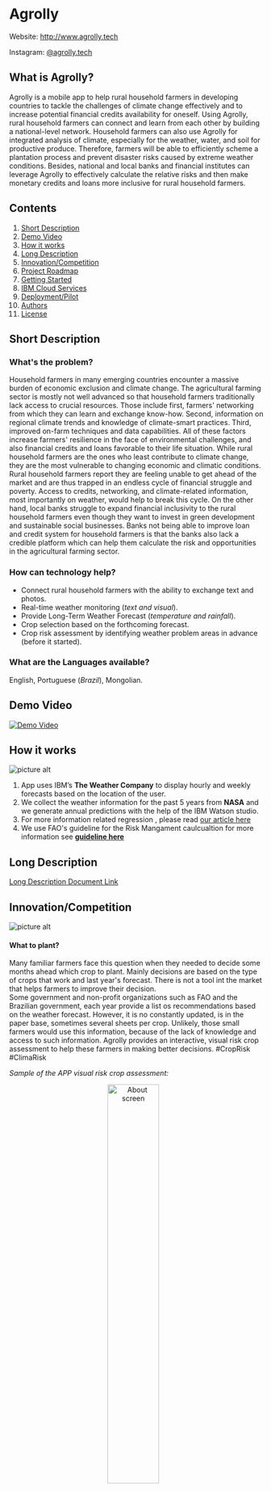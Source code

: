 # Agrolly 
Website: http://www.agrolly.tech

Instagram: [@agrolly.tech](https://www.instagram.com/agrolly.tech/)

## What is Agrolly? ##
Agrolly is a mobile app to help rural household farmers in developing countries to tackle the challenges of climate change effectively and to increase potential financial credits availability for oneself. Using Agrolly, rural household farmers can connect and learn from each other by building a national-level network. Household farmers can also use Agrolly for integrated analysis of climate, especially for the weather, water, and soil for productive produce. Therefore, farmers will be able to efficiently scheme a plantation process and prevent disaster risks caused by extreme weather conditions. Besides, national and local banks and financial institutes can leverage Agrolly to effectively calculate the relative risks and then make monetary credits and loans more inclusive for rural household farmers.   

## Contents 

01. [Short Description](#Short-Description)
02. [Demo Video](#Demo-Video)
03. [How it works](#How-it-works)
04. [Long Description](#Long-Description)
05. [Innovation/Competition](#Innovation)
06. [Project Roadmap](#Project-Roadmap)
07. [Getting Started](#Getting-Started)
08. [IBM Cloud Services](#IBM-Cloud-Services)
09. [Deployment/Pilot](#Pilot)
10. [Authors](#Authors)
11. [License](#License)

## Short Description <a name="Short-Description"></a>

### What's the problem?
Household farmers in many emerging countries encounter a massive burden of economic exclusion and climate change. The agricultural farming sector is mostly not well advanced so that household farmers traditionally lack access to crucial resources. Those include first, farmers' networking from which they can learn and exchange know-how. Second, information on regional climate trends and knowledge of climate-smart practices. Third, improved on-farm techniques and data capabilities. All of these factors increase farmers' resilience in the face of environmental challenges, and also financial credits and loans favorable to their life situation. While rural household farmers are the ones who least contribute to climate change, they are the most vulnerable to changing economic and climatic conditions. Rural household farmers report they are feeling unable to get ahead of the market and are thus trapped in an endless cycle of financial struggle and poverty. Access to credits, networking, and climate-related information, most importantly on weather, would help to break this cycle. On the other hand, local banks struggle to expand financial inclusivity to the rural household farmers even though they want to invest in green development and sustainable social businesses. Banks not being able to improve loan and credit system for household farmers is that the banks also lack a credible platform which can help them calculate the risk and opportunities in the agricultural farming sector.

### How can technology help?
* Connect rural household farmers with the ability to exchange text and photos.
* Real-time weather monitoring (*text and visual*).
* Provide Long-Term Weather Forecast (*temperature and rainfall*). 
* Crop selection based on the forthcoming forecast. 
* Crop risk assessment by identifying weather problem areas in advance (before it started).

### What are the Languages available?
English, Portuguese (*Brazil*), Mongolian.

## Demo Video <a name="Demo-Video"></a>
[![Demo Video](https://github.com/ajinkyadatalkar1/Agrolly/blob/master/Youtube_video.jpgn.jpg)](https://www.youtube.com/watch?v=VT4RKHwQ1hQ&t=65s "DEMO VIDEO")

## How it works <a name="How-it-works"></a>
![picture alt](https://github.com/ajinkyadatalkar1/Agrolly/blob/master/Arquitecture.png?raw=true/20x10"Architecture")
1. App uses IBM’s **The Weather Company** to display hourly and weekly forecasts based on the location of the user.
2. We collect the weather information for the past 5 years from **NASA** and we generate annual predictions with the help of the IBM Watson studio.
3. For more information related regression , please read [our article here](https://github.com/ajinkyadatalkar1/Agrolly/blob/master/Draft%20Forecast%20Article%20-%20Partial%20Study..pdf)
4. We use FAO's guideline for the Risk Mangament caulcualtion for more information see [**guideline here**](http://www.fao.org/3/s2022e/s2022e00.htm#Contents)

## Long Description <a name="Long-Description"></a>
[Long Description Document Link](https://github.com/ajinkyadatalkar1/Agrolly/blob/master/Long%20Description%20Pitch%20Agrolly.docx)

## Innovation/Competition <a name="Innovation"></a>
![picture alt](https://github.com/ajinkyadatalkar1/Agrolly/blob/master/competitor%20chart.png?raw=true)
#### What to plant? 
Many familiar farmers face this question when they needed to decide some months ahead which crop to plant. Mainly decisions are based on the type of crops that work and last year's forecast. There is not a tool int the market that helps farmers to improve their decision.  
Some government and non-profit organizations such as FAO and the Brazilian government, each year provide a list os recommendations based on the weather forecast. However, it is no constantly updated, is in the paper base, sometimes several sheets per crop. Unlikely, those small farmers would use this information, because of the lack of knowledge and access to such information. Agrolly provides an interactive, visual risk crop assessment to help these farmers in making better decisions. #CropRisk #ClimaRisk

*Sample of the APP visual risk crop assessment:*
<div align="center">
        <img width="45%" src="Sample APP- Risk assesment Forecast.png" alt="About screen" title="About screen"</img>
        <img height="0" width="8px">

</div>

## Project Roadmap <a name="Project-Roadmap"></a>
![picture alt](https://github.com/ajinkyadatalkar1/Agrolly/blob/master/Agrolly_Road_Map.PNG?raw=true)
* For the 1st Phase, we focused on given farmers tools and knowledge to fight against changes in the weather.
  We are testing with some of the Mongolian farmers to identify user interface opportunities.
* The 2nd phase is planned to focus on the interactions between farmers so they can increase their relationship. This will enable them to know what others are planting and explore their options. We are also planning to integrate some tools so the farmers can leverage their know-how, such as the expert advice feature will allow farmers to get in touch with specialists and trends in the agriculture sector.
We plan in this phase to deploy  APP testing in Brasil - Parana. We already have done some contacts with local authorities. 
* Our 3rd goal is to connect small farmers with banks and customers, by implementing QR code for food traceability and farming credit score algorithms. We also plan to expand the risk mgm for deceases and market risks.

## Getting Started <a name="Getting-Started"></a>

#### Prerequisite
* Register for an [IBM Cloud account](https://www.ibm.com/account/reg/us-en/signup?formid=urx-42793&eventid=cfc-2020).
* Request a [Weather Company API key](https://callforcode.weather.com/)
* Dowload Forecast from [NASA webiste](https://power.larc.nasa.gov/data-access-viewer/) or use github library:
``` nasapower ```
* Read and select any forecast regression from the article provided.

#### Run it
* Download the Github code
* Install node.js
* Install Ionic and Cordova
* This app makes use of 18 plugins all of which are needed to be installed in order to compile the app or run on localhost
     1. Photo Viewer Plugin <br /> (https://ionicframework.com/docs/native/photo-viewer)
     2. Android Permission Management Plugin <br /> (https://ionicframework.com/docs/native/android-permissions)
     3. AndroidX Plugin <br /> (https://ionicframework.com/docs/native/firebase-x)
     4. AndroidX Adapter Plugin <br /> (Should automatically install when you install firebase plugin)
     5. Camera Plugin <br /> (https://ionicframework.com/docs/native/camera)
     6. Device Plugin <br /> (https://ionicframework.com/docs/native/device)
     7. Firebase Cloud Messaging Plugin <br /> (https://ionicframework.com/docs/native/fcm)
     8. File Plugin <br /> (https://ionicframework.com/docs/native/file)
     9. File Manager Plugin <br /> (https://ionicframework.com/docs/native/file-transfer)
    10. Full Screen Plugin <br /> (https://ionicframework.com/docs/native/android-full-screen) <br />
            * Available only on Android for devices with notch/ not supported on iOS
    11. Keyboard Plugin <br /> (https://ionicframework.com/docs/native/keyboard)
    12. Webview Plugin <br /> (https://ionicframework.com/docs/native/ionic-webview)
    13. Screen Orientation Plugin <br /> (https://ionicframework.com/docs/native/screen-orientation)
    14. Splash Screen Plugin <br /> (https://ionicframework.com/docs/native/splash-screen)
    15. Statusbar Plugin <br /> (https://ionicframework.com/docs/native/status-bar)
    16. Vibration Plugin <br /> (https://ionicframework.com/docs/native/vibration)
    17. Sql Lite Storage Plugin <br /> (https://ionicframework.com/docs/angular/storage)
    18. Google Services Plugin <br /> (Will be automatically installed when installing Firebase)

* Once the plugins are installed the platforms are needed to be added:
    01. In order to add the Android Platform run the following command:<br />
        <code>ionic cordova platform add android</code>
    02. In order to add the iOS Platform run the following command:<br />
        <code>ionic cordova platform add ios</code>

* Running the app:
    01. To run the app on a local node server:<br />
        <code>ionic serve</code>
    02. To run the app on an Android device:<br />
        <code>ionic cordova run android --device</code>
    03. To run the app on Android emulator:<br />
        <code>ionic cordova run android</code>

* Building packages:
    01. To build an Android package:<br />
        <code>ionic cordova build android</code>

## IBM Cloud Services <a name="IBM-Cloud-Services"></a>
* [IBM Cloud Object Storage](https://www.ibm.com/cloud/object-storage)
* [IBM Watson Studio](https://www.ibm.com/cloud/watson-studio)
* [IBM Watson Assistant](https://www.ibm.com/cloud/watson-assistant/) (Currently Implementing/ future scope)
* [The Weather Company API](https://callforcode.weather.com/)

## Deployment/Pilot <a name="Pilot"></a>
In order to create the APP, we did previous research with the farmers to identify their main concerns and needs. The mains focus areas that we found were the lack of access to rainfall and bank loans.
We then started testing the APP features with a selected 15 farmers in the Mongolian householder farmers to identify any gaps in the user interface and improvements need in the APP.
* Start Date: 01/June/2020
* Region: Mongolia (Dornord Province)
* Currently real users :[15 users]( https://github.com/ajinkyadatalkar1/Agrolly/blob/master/Pilot%20Mongolia%20Users.png)
* Currently Situation: OnGoing. Collecting data.

## Authors <a name="Authors"></a>
* Ajinkya Datalkar - Product & Sotware Developer, System Design [*See Linkedin*](https://www.linkedin.com/in/ajinkya-datalkar/)
* Manoela Morais - Data Intelligence (R program) & Project Management [*See Linkedin*](https://www.linkedin.com/in/manoelamorais/)
* Helen Tsai - Web Developer [*See Linkedin*](https://www.linkedin.com/in/helen-tsai-teyi/)
* Chimka Munkhbayar - Mongolian Deployment [*See Linkedin*](https://www.linkedin.com/in/chimka-munkhbayar-0ab421b5/)

## License <a name="License"></a>
This project is licensed under the Apache 2 License - see the [ LICENSE ](https://github.com/ajinkyadatalkar1/Agrolly/blob/master/LICENSE) 
for details.

